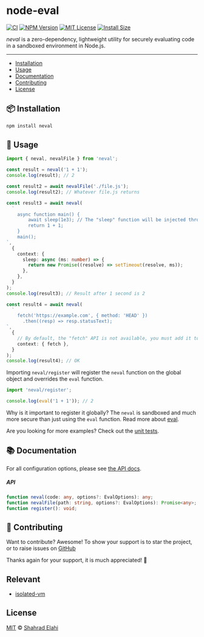# node-eval

[![CI](https://github.com/shahradelahi/node-eval/actions/workflows/ci.yml/badge.svg)](https://github.com/shahradelahi/node-eval/actions/workflows/ci.yml)
[![NPM Version](https://img.shields.io/npm/v/neval.svg)](https://www.npmjs.com/package/neval)
[![MIT License](https://img.shields.io/badge/License-MIT-blue.svg?style=flat)](/LICENSE)
[![Install Size](https://packagephobia.com/badge?p=neval)](https://packagephobia.com/result?p=neval)

_neval_ is a zero-dependency, lightweight utility for securely evaluating code in a sandboxed environment in Node.js.

---

- [Installation](#-installation)
- [Usage](#-usage)
- [Documentation](#-documentation)
- [Contributing](#-contributing)
- [License](#license)

## 📦 Installation

```bash
npm install neval
```

## 📖 Usage

```typescript
import { neval, nevalFile } from 'neval';

const result = neval('1 + 1');
console.log(result); // 2

const result2 = await nevalFile('./file.js');
console.log(result2); // Whatever file.js returns

const result3 = await neval(
  `
    async function main() {
        await sleep(1e3); // The "sleep" function will be injected through context
        return 1 + 1;
    }
    main();
`,
  {
    context: {
      sleep: async (ms: number) => {
        return new Promise((resolve) => setTimeout(resolve, ms));
      },
    },
  }
);
console.log(result3); // Result after 1 second is 2

const result4 = await neval(
  `
    fetch('https://example.com', { method: 'HEAD' })
      .then((resp) => resp.statusText);
`,
  {
    // By default, the "fetch" API is not available, you must add it to the context
    context: { fetch },
  }
);
console.log(result4); // OK
```

Importing `neval/register` will register the `neval` function on the global object and overrides the `eval` function.

```typescript
import 'neval/register';

console.log(eval('1 + 1')); // 2
```

Why is it important to register it globally? The `neval` is sandboxed and much more secure than just using the `eval` function. Read more about [eval](https://developer.mozilla.org/en-US/docs/Web/JavaScript/Reference/Global_Objects/eval).

Are you looking for more examples? Check out the [unit tests](/tests/eval.test.ts).

## 📚 Documentation

For all configuration options, please see [the API docs](https://www.jsdocs.io/package/neval).

##### API

```typescript
function neval(code: any, options?: EvalOptions): any;
function nevalFile(path: string, options?: EvalOptions): Promise<any>;
function register(): void;
```

## 🤝 Contributing

Want to contribute? Awesome! To show your support is to star the project, or to raise issues on [GitHub](https://github.com/shahradelahi/node-eval)

Thanks again for your support, it is much appreciated! 🙏

## Relevant

- [isolated-vm](https://github.com/laverdet/isolated-vm)

## License

[MIT](/LICENSE) © [Shahrad Elahi](https://github.com/shahradelahi)
